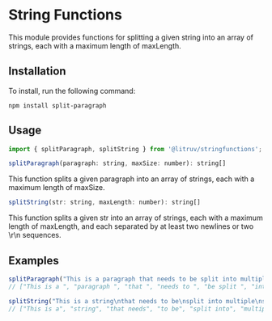 # String Functions
This module provides functions for splitting a given string into an array of strings, each with a maximum length of maxLength.

## Installation
To install, run the following command:


```
npm install split-paragraph

```

## Usage
```js
import { splitParagraph, splitString } from '@litruv/stringfunctions';
```

```js
splitParagraph(paragraph: string, maxSize: number): string[]
```

This function splits a given paragraph into an array of strings, each with a maximum length of maxSize.

```js
splitString(str: string, maxLength: number): string[]
```
This function splits a given str into an array of strings, each with a maximum length of maxLength, and each separated by at least two newlines or two \r\n sequences.

## Examples

```js
splitParagraph("This is a paragraph that needs to be split into multiple strings", 10);
// ["This is a ", "paragraph ", "that ", "needs to ", "be split ", "into ", "multiple ", "strings"]

splitString("This is a string\nthat needs to be\nsplit into multiple\nstrings", 10);
// ["This is a", "string", "that needs", "to be", "split into", "multiple", "strings"]
```